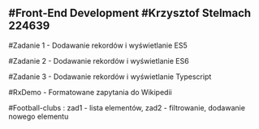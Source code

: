 #Front-End Development 
#Krzysztof Stelmach 224639
---------------------------------

#Zadanie 1 - Dodawanie rekordów i wyświetlanie ES5

#Zadanie 2 - Dodawanie rekordów i wyświetlanie ES6

#Zadanie 3 - Dodawanie rekordów i wyświetlanie Typescript

#RxDemo - Formatowane zapytania do Wikipedii

#Football-clubs : zad1 - lista elementów,
                  zad2 - filtrowanie, dodawanie nowego elementu 
